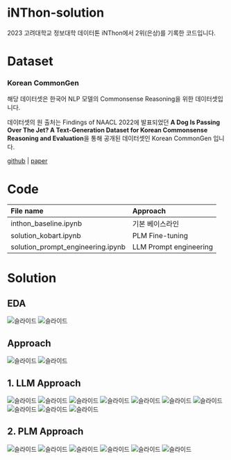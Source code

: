 # iNThon-solution
2023 고려대학교 정보대학 데이터톤 iNThon에서 2위(은상)를 기록한 코드입니다.

# Dataset
### Korean CommonGen


해당 데이터셋은 한국어 NLP 모델의 Commonsense Reasoning을 위한 데이터셋입니다.

데이터셋의 원 출처는 Findings of NAACL 2022에 발표되었던 **A Dog Is Passing Over The Jet? A Text-Generation Dataset for Korean Commonsense Reasoning and Evaluation**을 통해 공개된 데이터셋인 Korean CommonGen 입니다.


[github](https://github.com/J-Seo/Korean-CommonGen) | [paper](https://aclanthology.org/2022.findings-naacl.172/)

# Code

|File name|Approach|
|:-|:-|
|inthon_baseline.ipynb|기본 베이스라인|
|solution_kobart.ipynb|PLM Fine-tuning|
|solution_prompt_engineering.ipynb|LLM Prompt engineering|

# Solution
## EDA
![슬라이드](./assets/슬라이드2.jpeg)
![슬라이드](./assets/슬라이드3.jpeg)

## Approach
![슬라이드](./assets/슬라이드6.jpeg)
![슬라이드](./assets/슬라이드7.jpeg)

## 1. LLM Approach
![슬라이드](./assets/슬라이드8.jpeg)
![슬라이드](./assets/슬라이드10.jpeg)
![슬라이드](./assets/슬라이드12.jpeg)
![슬라이드](./assets/슬라이드13.jpeg)
![슬라이드](./assets/슬라이드17.jpeg)
![슬라이드](./assets/슬라이드16.jpeg)
![슬라이드](./assets/슬라이드18.jpeg)
![슬라이드](./assets/슬라이드19.jpeg)
![슬라이드](./assets/슬라이드20.jpeg)
![슬라이드](./assets/슬라이드21.jpeg)


## 2. PLM Approach
![슬라이드](./assets/슬라이드24.jpeg)
![슬라이드](./assets/슬라이드25.jpeg)
![슬라이드](./assets/슬라이드26.jpeg)
![슬라이드](./assets/슬라이드27.jpeg)
![슬라이드](./assets/슬라이드28.jpeg)
![슬라이드](./assets/슬라이드31.jpeg)